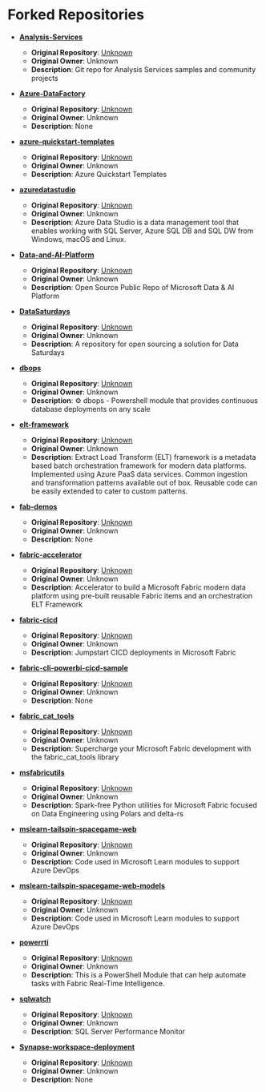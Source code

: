 # Forked Repositories

- **[Analysis-Services](https://github.com/kevchant/Analysis-Services)**
  - **Original Repository**: [Unknown](Unknown)
  - **Original Owner**: Unknown
  - **Description**: Git repo for Analysis Services samples and community projects

- **[Azure-DataFactory](https://github.com/kevchant/Azure-DataFactory)**
  - **Original Repository**: [Unknown](Unknown)
  - **Original Owner**: Unknown
  - **Description**: None

- **[azure-quickstart-templates](https://github.com/kevchant/azure-quickstart-templates)**
  - **Original Repository**: [Unknown](Unknown)
  - **Original Owner**: Unknown
  - **Description**: Azure Quickstart Templates

- **[azuredatastudio](https://github.com/kevchant/azuredatastudio)**
  - **Original Repository**: [Unknown](Unknown)
  - **Original Owner**: Unknown
  - **Description**: Azure Data Studio is a data management tool that enables working with SQL Server, Azure SQL DB and SQL DW from Windows, macOS and Linux.

- **[Data-and-AI-Platform](https://github.com/kevchant/Data-and-AI-Platform)**
  - **Original Repository**: [Unknown](Unknown)
  - **Original Owner**: Unknown
  - **Description**: Open Source Public Repo of Microsoft Data & AI Platform

- **[DataSaturdays](https://github.com/kevchant/DataSaturdays)**
  - **Original Repository**: [Unknown](Unknown)
  - **Original Owner**: Unknown
  - **Description**: A repository for open sourcing a solution for Data Saturdays

- **[dbops](https://github.com/kevchant/dbops)**
  - **Original Repository**: [Unknown](Unknown)
  - **Original Owner**: Unknown
  - **Description**: ⚙ dbops - Powershell module that provides continuous database deployments on any scale

- **[elt-framework](https://github.com/kevchant/elt-framework)**
  - **Original Repository**: [Unknown](Unknown)
  - **Original Owner**: Unknown
  - **Description**: Extract Load Transform (ELT) framework is a metadata based batch orchestration framework for modern data platforms. Implemented using Azure PaaS data services. Common ingestion and transformation patterns available out of box. Reusable code can be easily extended to cater to custom patterns.

- **[fab-demos](https://github.com/kevchant/fab-demos)**
  - **Original Repository**: [Unknown](Unknown)
  - **Original Owner**: Unknown
  - **Description**: None

- **[fabric-accelerator](https://github.com/kevchant/fabric-accelerator)**
  - **Original Repository**: [Unknown](Unknown)
  - **Original Owner**: Unknown
  - **Description**: Accelerator to build a Microsoft Fabric modern data platform using pre-built reusable Fabric items and an orchestration ELT Framework

- **[fabric-cicd](https://github.com/kevchant/fabric-cicd)**
  - **Original Repository**: [Unknown](Unknown)
  - **Original Owner**: Unknown
  - **Description**: Jumpstart CICD deployments in Microsoft Fabric

- **[fabric-cli-powerbi-cicd-sample](https://github.com/kevchant/fabric-cli-powerbi-cicd-sample)**
  - **Original Repository**: [Unknown](Unknown)
  - **Original Owner**: Unknown
  - **Description**: None

- **[fabric_cat_tools](https://github.com/kevchant/fabric_cat_tools)**
  - **Original Repository**: [Unknown](Unknown)
  - **Original Owner**: Unknown
  - **Description**: Supercharge your Microsoft Fabric development with the fabric_cat_tools library

- **[msfabricutils](https://github.com/kevchant/msfabricutils)**
  - **Original Repository**: [Unknown](Unknown)
  - **Original Owner**: Unknown
  - **Description**: Spark-free Python utilities for Microsoft Fabric focused on Data Engineering using Polars and delta-rs

- **[mslearn-tailspin-spacegame-web](https://github.com/kevchant/mslearn-tailspin-spacegame-web)**
  - **Original Repository**: [Unknown](Unknown)
  - **Original Owner**: Unknown
  - **Description**: Code used in Microsoft Learn modules to support Azure DevOps

- **[mslearn-tailspin-spacegame-web-models](https://github.com/kevchant/mslearn-tailspin-spacegame-web-models)**
  - **Original Repository**: [Unknown](Unknown)
  - **Original Owner**: Unknown
  - **Description**: Code used in Microsoft Learn modules to support Azure DevOps

- **[powerrti](https://github.com/kevchant/powerrti)**
  - **Original Repository**: [Unknown](Unknown)
  - **Original Owner**: Unknown
  - **Description**: This is a PowerShell Module that can help automate tasks with Fabric Real-Time Intelligence.

- **[sqlwatch](https://github.com/kevchant/sqlwatch)**
  - **Original Repository**: [Unknown](Unknown)
  - **Original Owner**: Unknown
  - **Description**: SQL Server Performance Monitor

- **[Synapse-workspace-deployment](https://github.com/kevchant/Synapse-workspace-deployment)**
  - **Original Repository**: [Unknown](Unknown)
  - **Original Owner**: Unknown
  - **Description**: None

